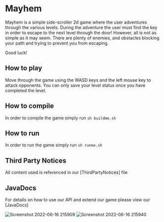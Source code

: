 # Mayhem

Mayhem is a simple side-scroller 2d game where the user adventures through the various levels.
During the adventure the user must find the key in order to escape to the next level through the door!
However, all is not as simple as it may seem. There are plenty of enemies, and obstacles blocking your
path and trying to prevent you from escaping.

Good luck!

## How to play
Move through the game using the WASD keys and the left mouse key to attack opponents.
You can only save your level status once you have completed the level.

## How to compile
In order to compile the game simply run `sh buildme.sh`

## How to run
In order to run the game simply run `sh runme.sh`

## Third Party Notices
All content used is referenced in our [ThirdPartyNotices] file

## JavaDocs
For details on how to use our API and extend our game please view our [JavaDocs]

![Screenshot 2022-06-16 215909](https://user-images.githubusercontent.com/60651558/174162728-95ef8e3f-8f5f-4fce-b107-5ce140ef7fe7.jpg)
![Screenshot 2022-06-16 215940](https://user-images.githubusercontent.com/60651558/174162726-281a2058-88e3-4443-a851-ff27d7370e38.jpg)

